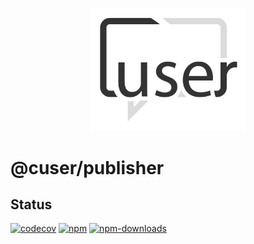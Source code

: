 <p align="center">
  <a href="./"><img width="250" src="https://raw.githubusercontent.com/rubeniskov/cuser/master/docs/logo.svg" alt="cuser logo" /></a>
</p>

# @cuser/publisher

## Status
[![codecov](https://codecov.io/gh/rubeniskov/cuser/branch/master/graph/badge.svg?flag=publisher)](https://codecov.io/gh/rubeniskov/cuser)
[![npm](https://img.shields.io/npm/v/@cuser/publisher.svg)](https://www.npmjs.com/package/@cuser/publisher)
[![npm-downloads](https://img.shields.io/npm/dw/@cuser/publisher)](https://www.npmjs.com/package/@cuser/publisher)
